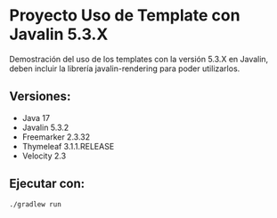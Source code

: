 # Proyecto Uso de Template con Javalin 5.3.X

Demostración del uso de los templates con la versión 5.3.X en Javalin, deben incluir
la librería javalin-rendering para poder utilizarlos.

## Versiones:
* Java 17
* Javalin 5.3.2
* Freemarker 2.3.32
* Thymeleaf 3.1.1.RELEASE
* Velocity 2.3

## Ejecutar con:
```./gradlew run ```